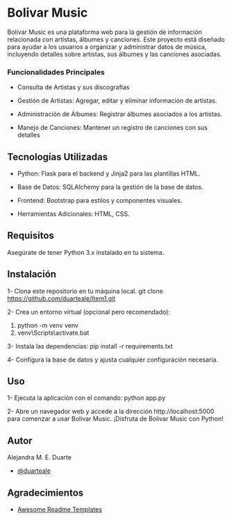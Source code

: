 
# Bolivar Music

Bolivar Music es una plataforma web para la gestión de información relacionada con artistas, álbumes y canciones. Este proyecto está diseñado para ayudar a los usuarios a organizar y administrar datos de música, incluyendo detalles sobre artistas, sus álbumes y las canciones asociadas.
### Funcionalidades Principales
- Consulta de Artistas y sus discografías
- Gestión de Artistas: Agregar, editar y eliminar información de artistas.

- Administración de Álbumes: Registrar álbumes asociados a los artistas.

- Manejo de Canciones: Mantener un registro de canciones con sus detalles 

## Tecnologías Utilizadas
- Python: Flask para el backend y Jinja2 para las plantillas HTML.

- Base de Datos: SQLAlchemy para la gestión de la base de datos.

- Frontend: Bootstrap para estilos y componentes visuales.

- Herramientas Adicionales: HTML, CSS.

## Requisitos
Asegúrate de tener Python 3.x instalado en tu sistema.

## Instalación

1- Clona este repositorio en tu máquina local.
git clone https://github.com/duarteale/Item1.git

2- Crea un entorno virtual (opcional pero recomendado):
1) python -m venv venv
2) venv\Scripts\activate.bat

3- Instala las dependencias:
pip install -r requirements.txt

4- Configura la base de datos y ajusta cualquier configuración necesaria.

## Uso
1- Ejecuta la aplicación con el comando: python app.py 

2- Abre un navegador web y accede a la dirección http://localhost:5000 para comenzar a usar Bolivar Music.
¡Disfruta de Bolivar Music con Python!

## Autor
Alejandra M. E. Duarte
- [@duarteale](https://www.github.com/duarteale)

## Agradecimientos

 - [Awesome Readme Templates](https://awesomeopensource.com/project/elangosundar/awesome-README-templates)

